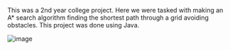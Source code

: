 This was a 2nd year college project. Here we were tasked with making an A\*
search algorithm finding the shortest path through a grid avoiding obstacles.
This project was done using Java.

![image](https://user-images.githubusercontent.com/1360635/162434566-40f90fa1-9d26-4177-9f9a-80af70211e08.png)

